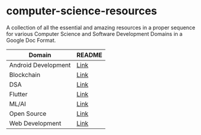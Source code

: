 # computer-science-resources

A collection of all the essential and amazing resources in a proper sequence for various Computer Science and Software Development Domains in a Google Doc Format.

| Domain              | README                                              |
| ------------------- | --------------------------------------------------- |
| Android Development | [Link](./resources/Android%20Development/README.md) |
| Blockchain          | [Link](./resources/Blockchain/README.md)            |
| DSA                 | [Link](./resources/DSA/README.md)                   |
| Flutter             | [Link](./resources/Flutter/README.md)               |
| ML/AI               | [Link](./resources/ML%20AI/README.md)               |
| Open Source         | [Link](./resources/Open%20Source/README.md)         |
| Web Development     | [Link](./resources/Web%20Development/README.md)     |
